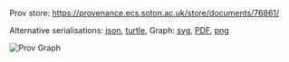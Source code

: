 
Prov store: https://provenance.ecs.soton.ac.uk/store/documents/76861/
	
Alternative serialisations: [json](https://provenance.ecs.soton.ac.uk/store/documents/76861.json), [turtle](https://provenance.ecs.soton.ac.uk/store/documents/76861.ttl), 
Graph: [svg](https://provenance.ecs.soton.ac.uk/store/documents/76861.svg), [PDF](https://provenance.ecs.soton.ac.uk/store/documents/76861.pdf), [png](https://provenance.ecs.soton.ac.uk/store/documents/76861.png)

![Prov Graph](https://provenance.ecs.soton.ac.uk/store/documents/76861.png)

		